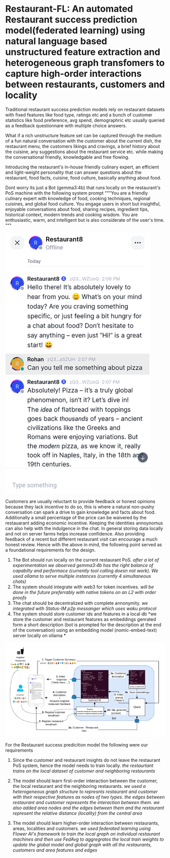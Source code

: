 # Restaurant-FL: An automated Restaurant success prediction model(federated learning) using natural language based unstructured feature extraction and heterogeneous graph transfomers to capture high-order interactions between restaurants, customers and locality

Traditional restaurant success prediction models rely on restaurant datasets with fixed features like food type, ratings etc and a bunch of customer statistics like food preference, avg spend, demographric etc usually queried as a feedback questionnare with multiple choice answers.

What if a rich unstructure feature set can be captured through the medium of a fun natural conversation with the customer about the current dish, the restaurant menu, the customers likings and cravings, a brief history about the cuisine, any suggestions about the restaurant service etc. while making the conversational friendly, knowledgable and free flowing.

Introducing the restaurant's in-house friendly culinary expert, an efficient and light-weight personality that can answer questions about the restaurant, food facts, cuisine, food culture, basically anything about food.

Dont worry its just a Bot (gemma3:4b) that runs locally on the restaurant's PoS machine with the following system prompt
"""You are a friendly culinary expert with knowledge of food,
cooking techniques, regional cuisines, and global food culture.
You engage users in short but insightful, enjoyable conversations
about food, sharing recipes, ingredient tips, historical context,
modern trends and cooking wisdom.
You are enthusiastic, warm, and intelligent but is also considerate
of the user's time.
"""

![Using the Status-IM app](./Bot_Chat_01.png)

Customers are usually reluctant to provide feedback or honest opinions because they lack incentive to do so, this is where a natural non-pushy conversation can spark a drive to gain knowledge and facts about food. Additionally a small percentage of the price can be waivered by the restauarant adding economic incentive. Keeping the identities annoynomus can also help with the indulgence in the chat. In general storing data locally and not on server farms helps increase confidence. Also providing feedback of a recent but different restaurant visit can encourage a much honest review. Hence with the above in mind, the following point served as a foundational requirements for the design.

1. The Bot should run locally on the current restaurant PoS.
	*after a lot of experimentation we observed gemma3:4b has the right balance of capabilty and performace (currently tool calling doesn not work). We used ollama to serve multiple instances (currently 4 simultaneous chats)* 
2. The system should integrate with web3 for token incentives.
	*will be done in the future preferrably with native tokens on an L2 with order proofs*
3. The chat should be decentralized with complete annonymity.
	*we integrated with Status-IM p2p messanger which uses waku protocol*
4. The system should store customer ids and features in a local db
	*we store the customer and restaurant features as embeddings genrated form a short description (bot is prompted for the description at the end of the conversation) using an embedding model (nomic-embed-text) server locally on ollama *

![Using the Status-IM app](./Bot_Model_01.png)

For the Restaurant success predicition model the following were our requirements

1. Since the customer and restaurant insights do not leave the restaurant PoS 
   system, hence the model needs to train locally.
   *the restaurtant trains on the local dataset of customer and neighboring restaurants*

2. The model should learn first-order interaction between the customer, the 
   local restaurant and the neighboring restaurants.
   *we used a heterogeneous graph structure to represnts restaurant and customer with their respective features as nodes of two types. the edges between restaurant and customer represents the interaction between them. we also added area nodes and the edges between them and the restaurant represent the relative distance (locality) from the central area*

3. The model should learn higher-order interaction between restaurants, areas,
   localities and customers.
   *we used federated learning using Flower AI's framework to train the local graph on individual restaurant machines and then use FedAvg to aggregrates the local train weights to update the global model and global graph with all the restaurants, customers and area features and edges*

        






